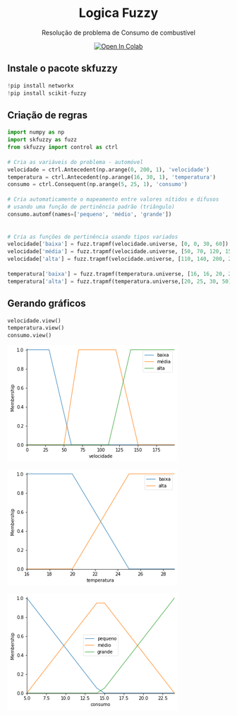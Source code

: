 <h1 align="center">Logica Fuzzy</h1>
<p align="center">Resolução de problema de Consumo de combustível</p>
<p align="center">
  <a href="https://colab.research.google.com/github/dioumedeiros/fuzzy-logic/blob/master/fuzzy_logic.ipynb" target="_parent">
    <img src="https://colab.research.google.com/assets/colab-badge.svg" alt="Open In Colab"/>
  </a>
</p>

## Instale o pacote skfuzzy

```python
!pip install networkx
!pip install scikit-fuzzy
```

## Criação de regras

```python
import numpy as np
import skfuzzy as fuzz
from skfuzzy import control as ctrl

# Cria as variáveis do problema - automóvel
velocidade = ctrl.Antecedent(np.arange(0, 200, 1), 'velocidade')
temperatura = ctrl.Antecedent(np.arange(16, 30, 1), 'temperatura')
consumo = ctrl.Consequent(np.arange(5, 25, 1), 'consumo')

# Cria automaticamente o mapeamento entre valores nítidos e difusos 
# usando uma função de pertinência padrão (triângulo)
consumo.automf(names=['pequeno', 'médio', 'grande'])


# Cria as funções de pertinência usando tipos variados
velocidade['baixa'] = fuzz.trapmf(velocidade.universe, [0, 0, 30, 60])
velocidade['média'] = fuzz.trapmf(velocidade.universe, [50, 70, 120, 150])
velocidade['alta'] = fuzz.trapmf(velocidade.universe, [110, 140, 200, 200])

temperatura['baixa'] = fuzz.trapmf(temperatura.universe, [16, 16, 20, 25])
temperatura['alta'] = fuzz.trapmf(temperatura.universe,[20, 25, 30, 50])

```

## Gerando gráficos

```python
velocidade.view()
temperatura.view()
consumo.view()
```
![](graph/velocidade.png)

![](graph/temp.png)

![](graph/consumo.png)